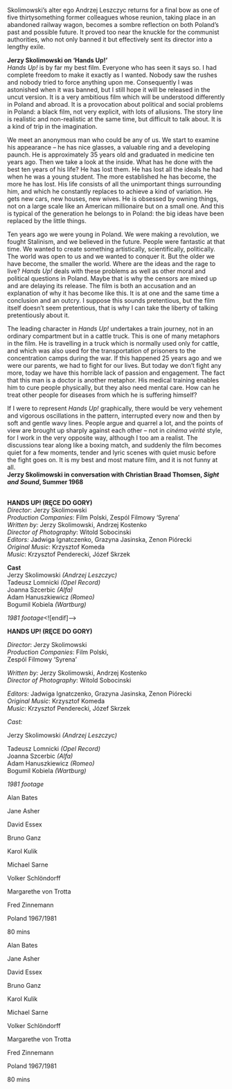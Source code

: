 
Skolimowski’s alter ego Andrzej Leszczyc returns for a final bow as one of five thirtysomething former colleagues whose reunion, taking place in an abandoned railway wagon, becomes a sombre reflection on both Poland’s past and possible future. It proved too near the knuckle for the communist authorities, who not only banned it but effectively sent its director into a lengthy exile.

**Jerzy Skolimowski on ‘Hands Up!’**  
_Hands Up!_ is by far my best film. Everyone who has seen it says so. I had complete freedom to make it exactly as I wanted. Nobody saw the rushes and nobody tried to force anything upon me. Consequently I was astonished when it was banned, but I still hope it will be released in the uncut version. It is a very ambitious film which will be understood differently in Poland and abroad. It is a provocation about political and social problems in Poland: a black film, not very explicit, with lots of allusions. The story line is realistic and non-realistic at the same time, but difficult to talk about. It is a kind of trip in the imagination.

We meet an anonymous man who could be any of us. We start to examine his appearance – he has nice glasses, a valuable ring and a developing paunch. He is approximately 35 years old and graduated in medicine ten years ago. Then we take a look at the inside. What has he done with the best ten years of his life? He has lost them. He has lost all the ideals he had when he was a young student. The more established he has become, the more he has lost. His life consists of all the unimportant things surrounding him, and which he constantly replaces to achieve a kind of variation. He gets new cars, new houses, new wives. He is obsessed by owning things, not on a large scale like an American millionaire but on a small one. And this is typical of the generation he belongs to in Poland: the big ideas have been replaced by the little things.

Ten years ago we were young in Poland. We were making a revolution, we fought Stalinism, and we believed in the future. People were fantastic at that time. We wanted to create something artistically, scientifically, politically.  The world was open to us and we wanted to conquer it. But the older we have become, the smaller the world. Where are the ideas and the rage to live? _Hands Up!_ deals with these problems as well as other moral and political questions in Poland. Maybe that is why the censors are mixed up and are delaying its release. The film is both an accusation and an explanation of why it has become like this. It is at one and the same time a conclusion and an outcry. I suppose this sounds pretentious, but the film itself doesn’t seem pretentious, that is why I can take the liberty of talking pretentiously about it.

The leading character in _Hands Up!_ undertakes a train journey, not in an ordinary compartment but in a cattle truck. This is one of many metaphors in the film. He is travelling in a truck which is normally used only for cattle, and which was also used for the transportation of prisoners to the concentration camps during the war. If this happened 25 years ago and we were our parents, we had to fight for our lives. But today we don’t fight any more, today we have this horrible lack of passion and engagement. The fact that this man is a doctor is another metaphor. His medical training enables him to cure people physically, but they also need mental care. How can he treat other people for diseases from which he is suffering himself?

If I were to represent _Hands Up!_ graphically, there would be very vehement and vigorous oscillations in the pattern, interrupted every now and then by soft and gentle wavy lines. People argue and quarrel a lot, and the points of view are brought up sharply against each other – not in _cinéma vérité_ style, for I work in the very opposite way, although I too am a realist. The discussions tear along like a boxing match, and suddenly the film becomes quiet for a few moments, tender and lyric scenes with quiet music before the fight goes on. It is my best and most mature film, and it is not funny at all.  
**Jerzy Skolimowski in conversation with Christian Braad Thomsen, _Sight and Sound_, Summer 1968**
<br><br>

**HANDS UP! (RĘCE DO GORY)**  
_Director_: Jerzy Skolimowski  
_Production Companies_: Film Polski,  Zespól Filmowy ‘Syrena’  
_Written by:_ Jerzy Skolimowski, Andrzej Kostenko  
_Director of Photography_: Witold Sobocinski  
_Editors:_ Jadwiga Ignatczenko, Grazyna Jasinska, Zenon Piórecki  
_Original Music_: Krzysztof Komeda  
_Music_: Krzysztof Penderecki, Józef Skrzek

**Cast**  
Jerzy Skolimowski _(Andrzej Leszczyc)_  
Tadeusz Lomnicki _(Opel Record)_  
Joanna Szcerbic _(Alfa)_  
Adam Hanuszkiewicz _(Romeo)_  
Bogumil Kobiela _(Wartburg)_

_1981 footage_<![endif]-->

**HANDS UP! (RĘCE DO GORY)**

_Director_: Jerzy Skolimowski  
_Production Companies_: Film Polski,  
Zespól Filmowy ‘Syrena’

_Written by:_ Jerzy Skolimowski, Andrzej Kostenko  
_Director of Photography_: Witold Sobocinski

_Editors:_ Jadwiga Ignatczenko, Grazyna Jasinska, Zenon Piórecki  
_Original Music_: Krzysztof Komeda  
_Music_: Krzysztof Penderecki, Józef Skrzek

_Cast:_

Jerzy Skolimowski _(Andrzej Leszczyc)_

Tadeusz Lomnicki _(Opel Record)_  
Joanna Szcerbic _(Alfa)_  
Adam Hanuszkiewicz _(Romeo)_  
Bogumil Kobiela _(Wartburg)_

_1981 footage_

Alan Bates

Jane Asher

David Essex

Bruno Ganz

Karol Kulik

Michael Sarne

Volker Schlöndorff

Margarethe von Trotta

Fred Zinnemann

Poland 1967/1981

80 mins

Alan Bates

Jane Asher

David Essex

Bruno Ganz

Karol Kulik

Michael Sarne

Volker Schlöndorff

Margarethe von Trotta

Fred Zinnemann

Poland 1967/1981

80 mins
<!--stackedit_data:
eyJoaXN0b3J5IjpbLTE5OTI2MjU0MDFdfQ==
-->